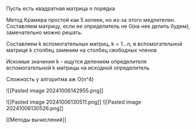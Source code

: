 Пусть есть квадратная матрица n порядка

Метод Крамера простой как 5 копеек, но из-за этого медлителен. Составляем матрицу, если ее определитель не 0(на нее делить будем), замечательно можно решать.  

Составляем k вспомогательных матриц, k = 1...n, в вспомогательной матрице k столбец заменим на столбец свободных членов 

Искомые значения k - ищутся делением определителя вспомогательной k матрицы на исходной определитель

Сложность у алгоритма аж O(n^4)

![[Pasted image 20241006142955.png]]

![[Pasted image 20241006130511.png]]
![[Pasted image 20241006130526.png]]


[[Методы вычислений]]